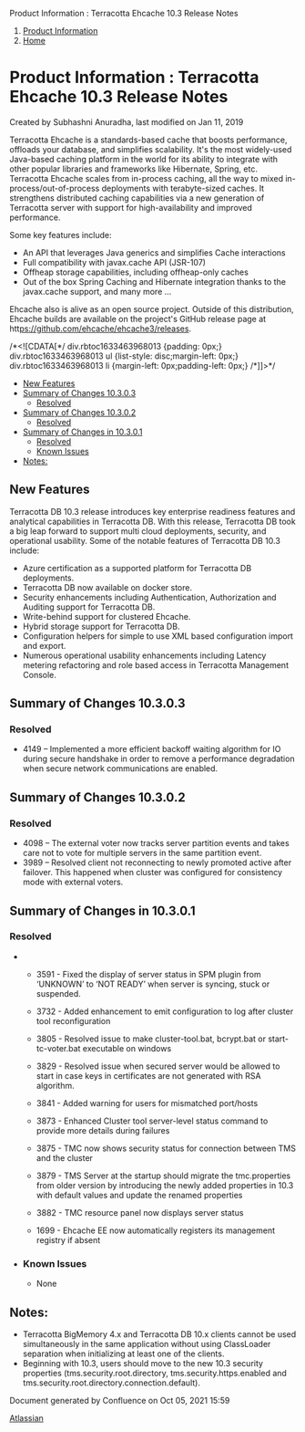 Product Information : Terracotta Ehcache 10.3 Release Notes  

1.  [Product Information](index.html)
2.  [Home](Home.html)

Product Information : Terracotta Ehcache 10.3 Release Notes
===========================================================

Created by Subhashni Anuradha, last modified on Jan 11, 2019

Terracotta Ehcache is a standards-based cache that boosts performance, offloads your database, and simplifies scalability. It's the most widely-used Java-based caching platform in the world for its ability to integrate with other popular libraries and frameworks like Hibernate, Spring, etc. Terracotta Ehcache scales from in-process caching, all the way to mixed in-process/out-of-process deployments with terabyte-sized caches. It strengthens distributed caching capabilities via a new generation of Terracotta server with support for high-availability and improved performance.

Some key features include:

*   An API that leverages Java generics and simplifies Cache interactions
*   Full compatibility with javax.cache API (JSR-107)
*   Offheap storage capabilities, including offheap-only caches
*   Out of the box Spring Caching and Hibernate integration thanks to the javax.cache support, and many more ...

Ehcache also is alive as an open source project. Outside of this distribution, Ehcache builds are available on the project's GitHub release page at htt[ps://github.com/ehcache/ehcache3/releases](ps://github.com/ehcache/ehcache3/releases).

/\*<!\[CDATA\[\*/ div.rbtoc1633463968013 {padding: 0px;} div.rbtoc1633463968013 ul {list-style: disc;margin-left: 0px;} div.rbtoc1633463968013 li {margin-left: 0px;padding-left: 0px;} /\*\]\]>\*/

*   [New Features](#TerracottaEhcache10.3ReleaseNotes-NewFeatures)
*   [Summary of Changes 10.3.0.3](#TerracottaEhcache10.3ReleaseNotes-SummaryofChanges10.3.0.3)
    *   [Resolved](#TerracottaEhcache10.3ReleaseNotes-Resolved)
*   [Summary of Changes 10.3.0.2](#TerracottaEhcache10.3ReleaseNotes-SummaryofChanges10.3.0.2)
    *   [Resolved](#TerracottaEhcache10.3ReleaseNotes-Resolved.1)
*   [Summary of Changes in 10.3.0.1](#TerracottaEhcache10.3ReleaseNotes-SummaryofChangesin10.3.0.1)
    *   [Resolved](#TerracottaEhcache10.3ReleaseNotes-Resolved.2)
    *   [Known Issues](#TerracottaEhcache10.3ReleaseNotes-KnownIssues)
*   [Notes:](#TerracottaEhcache10.3ReleaseNotes-Notes:)

New Features
------------

Terracotta DB 10.3 release introduces key enterprise readiness features and analytical capabilities in Terracotta DB. With this release, Terracotta DB took a big leap forward to support multi cloud deployments, security, and operational usability. Some of the notable features of Terracotta DB 10.3 include:

*   Azure certification as a supported platform for Terracotta DB deployments.
*   Terracotta DB now available on docker store.
*   Security enhancements including Authentication, Authorization and Auditing support for Terracotta DB.
*   Write-behind support for clustered Ehcache.
*   Hybrid storage support for Terracotta DB.
*   Configuration helpers for simple to use XML based configuration import and export.
*   Numerous operational usability enhancements including Latency metering refactoring and role based access in Terracotta Management Console.

Summary of Changes 10.3.0.3
---------------------------

### Resolved

*   4149 – Implemented a more efficient backoff waiting algorithm for IO during secure handshake in order to remove a performance degradation when secure network communications are enabled.

Summary of Changes 10.3.0.2
---------------------------

### Resolved

*   4098 – The external voter now tracks server partition events and takes care not to vote for multiple servers in the same partition event.
*   3989 – Resolved client not reconnecting to newly promoted active after failover. This happened when cluster was configured for consistency mode with external voters.

Summary of Changes in 10.3.0.1
------------------------------

### Resolved

*   *   3591 - Fixed the display of server status in SPM plugin from ‘UNKNOWN’ to ‘NOT READY’ when server is syncing, stuck or suspended.
    *   3732 - Added enhancement to emit configuration to log after cluster tool reconfiguration
    *   3805 - Resolved issue to make cluster-tool.bat, bcrypt.bat or start-tc-voter.bat executable on windows
    *   3829 - Resolved issue when secured server would be allowed to start in case keys in certificates are not generated with RSA algorithm.  
        
    *   3841 - Added warning for users for mismatched port/hosts
    *   3873 - Enhanced Cluster tool server-level status command to provide more details during failures
    *   3875 - TMC now shows security status for connection between TMS and the cluster  
        
    *   3879 - TMS Server at the startup should migrate the tmc.properties from older version by introducing the newly added properties in 10.3 with default values and update the renamed properties
    *   3882 - TMC resource panel now displays server status
    *   1699 - Ehcache EE now automatically registers its management registry if absent  
          
        
*   ### Known Issues
    
    *   None

Notes:
------

*   Terracotta BigMemory 4.x and Terracotta DB 10.x clients cannot be used simultaneously in the same application without using ClassLoader separation when initializing at least one of the clients.
*   Beginning with 10.3, users should move to the new 10.3 security properties (tms.security.root.directory, tms.security.https.enabled and tms.security.root.directory.connection.default).

Document generated by Confluence on Oct 05, 2021 15:59

[Atlassian](http://www.atlassian.com/)